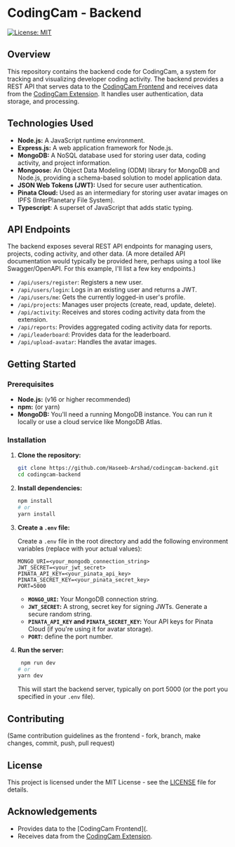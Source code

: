 # CodingCam - Backend

[![License: MIT](https://img.shields.io/badge/License-MIT-yellow.svg)](https://opensource.org/licenses/MIT)

## Overview

This repository contains the backend code for CodingCam, a system for tracking and visualizing developer coding activity.  The backend provides a REST API that serves data to the [CodingCam Frontend](<your-frontend-repo-url>) and receives data from the [CodingCam Extension](https://github.com/Haseeb-Arshad/codingcam-extension).  It handles user authentication, data storage, and processing.

## Technologies Used

*   **Node.js:** A JavaScript runtime environment.
*   **Express.js:** A web application framework for Node.js.
*   **MongoDB:** A NoSQL database used for storing user data, coding activity, and project information.
*   **Mongoose:** An Object Data Modeling (ODM) library for MongoDB and Node.js, providing a schema-based solution to model application data.
*   **JSON Web Tokens (JWT):** Used for secure user authentication.
*   **Pinata Cloud:** Used as an intermediary for storing user avatar images on IPFS (InterPlanetary File System).
* **Typescript**:  A superset of JavaScript that adds static typing.

## API Endpoints

The backend exposes several REST API endpoints for managing users, projects, coding activity, and other data.  (A more detailed API documentation would typically be provided here, perhaps using a tool like Swagger/OpenAPI.  For this example, I'll list a few key endpoints.)

*   `/api/users/register`:  Registers a new user.
*   `/api/users/login`:  Logs in an existing user and returns a JWT.
*   `/api/users/me`:  Gets the currently logged-in user's profile.
*   `/api/projects`:  Manages user projects (create, read, update, delete).
*   `/api/activity`:  Receives and stores coding activity data from the extension.
*   `/api/reports`:  Provides aggregated coding activity data for reports.
*   `/api/leaderboard`:  Provides data for the leaderboard.
* `/api/upload-avatar`: Handles the avatar images.

## Getting Started

### Prerequisites

*   **Node.js:** (v16 or higher recommended)
*   **npm:** (or yarn)
*   **MongoDB:**  You'll need a running MongoDB instance. You can run it locally or use a cloud service like MongoDB Atlas.

### Installation

1.  **Clone the repository:**

    ```bash
    git clone https://github.com/Haseeb-Arshad/codingcam-backend.git
    cd codingcam-backend
    ```

2.  **Install dependencies:**

    ```bash
    npm install
    # or
    yarn install
    ```

3.  **Create a `.env` file:**

    Create a `.env` file in the root directory and add the following environment variables (replace with your actual values):

    ```
    MONGO_URI=<your_mongodb_connection_string>
    JWT_SECRET=<your_jwt_secret>
    PINATA_API_KEY=<your_pinata_api_key>
    PINATA_SECRET_KEY=<your_pinata_secret_key>
    PORT=5000
    ```

    *   **`MONGO_URI`:** Your MongoDB connection string.
    *   **`JWT_SECRET`:** A strong, secret key for signing JWTs.  Generate a secure random string.
    *   **`PINATA_API_KEY` and `PINATA_SECRET_KEY`:** Your API keys for Pinata Cloud (if you're using it for avatar storage).
    * **`PORT`:** define the port number.

4.  **Run the server:**

    ```bash
     npm run dev
    # or
    yarn dev
    ```

    This will start the backend server, typically on port 5000 (or the port you specified in your `.env` file).

## Contributing

(Same contribution guidelines as the frontend - fork, branch, make changes, commit, push, pull request)

## License

This project is licensed under the MIT License - see the [LICENSE](LICENSE) file for details.

## Acknowledgements

*   Provides data to the [CodingCam Frontend]([<your-frontend-repo-url>](https://github.com/Haseeb-Arshad/CodingCam).
*   Receives data from the [CodingCam Extension](https://github.com/Haseeb-Arshad/codingcam-extension).
